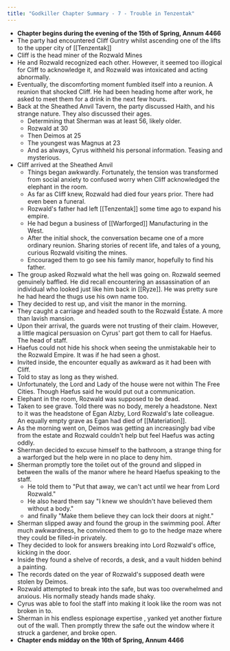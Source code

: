 ```yaml
---
title: "Godkiller Chapter Summary - 7 - Trouble in Tenzentak"
---
```

- **Chapter begins during the evening of the 15th of Spring, Annum 4466**
- The party had encountered Cliff Guntry whilst ascending one of the lifts to the upper city of [[Tenzentak]]
- Cliff is the head miner of the Rozwald Mines
- He and Rozwald recognized each other. However, it seemed too illogical for Cliff to acknowledge it, and Rozwald was intoxicated and acting abnormally.
- Eventually, the discomforting moment fumbled itself into a reunion. A reunion that shocked Cliff. He had been heading home after work, he asked to meet them for a drink in the next few hours.
- Back at the Sheathed Anvil Tavern, the party discussed Haith, and his strange nature. They also discussed their ages. 
	- Determining that Sherman was at least 56, likely older. 
	- Rozwald at 30
	- Then Deimos at 25
	- The youngest was Magnus at 23
	- And as always, Cyrus withheld his personal information. Teasing and mysterious.
- Cliff arrived at the Sheathed Anvil
	- Things began awkwardly. Fortunately, the tension was transformed from social anxiety to confused worry when Cliff acknowledged the elephant in the room.
	- As far as Cliff knew, Rozwald had died four years prior. There had even been a funeral.
	- Rozwald's father had left [[Tenzentak]] some time ago to expand his empire.
	- He had begun a business of [[Warforged]] Manufacturing in the West.
	- After the initial shock, the conversation became one of a more ordinary reunion. Sharing stories of recent life, and tales of a young, curious Rozwald visiting the mines.
	- Encouraged them to go see his family manor, hopefully to find his father.
- The group asked Rozwald what the hell was going on. Rozwald seemed genuinely baffled. He did recall encountering an assassination of an individual who looked just like him back in [[Ryze]]. He was pretty sure he had heard the thugs use his own name too.
- They decided to rest up, and visit the manor in the morning.
- They caught a carriage and headed south to the Rozwald Estate. A more than lavish mansion.
- Upon their arrival, the guards were not trusting of their claim. However, a little magical persuasion on Cyrus' part got them to call for Haefus. The head of staff.
- Haefus could not hide his shock when seeing the unmistakable heir to the Rozwald Empire. It was if he had seen a ghost.
- Invited inside, the encounter equally as awkward as it had been with Cliff.
- Told to stay as long as they wished.
- Unfortunately, the Lord and Lady of the house were not within The Free Cities. Though Haefus said he would put out a communication.
- Elephant in the room, Rozwald was supposed to be dead.
- Taken to see grave. Told there was no body, merely a headstone. Next to it was the headstone of Egan Alzby, Lord Rozwald's late colleague. An equally empty grave as Egan had died of [[Materiation]].
- As the morning went on, Deimos was getting an increasingly bad vibe from the estate and Rozwald couldn't help but feel Haefus was acting oddly.
- Sherman decided to excuse himself to the bathroom, a strange thing for a warforged but the help were in no place to deny him.
- Sherman promptly tore the toilet out of the ground and slipped in between the walls of the manor where he heard Haefus speaking to the staff.
	- He told them to "Put that away, we can't act until we hear from Lord Rozwald."
	- He also heard them say "I knew we shouldn't have believed them without a body."
	- and finally "Make them believe they can lock their doors at night."
- Sherman slipped away and found the group in the swimming pool. After much awkwardness, he convinced them to go to the hedge maze where they could be filled-in privately.
- They decided to look for answers breaking into Lord Rozwald's office, kicking in the door.
- Inside they found a shelve of records, a desk, and a vault hidden behind a painting.
- The records dated on the year of Rozwald's supposed death were stolen by Deimos.
- Rozwald attempted to break into the safe, but was too overwhelmed and anxious. His normally steady hands made shaky.
- Cyrus was able to fool the staff into making it look like the room was not broken in to.
- Sherman in his endless espionage expertise , yanked yet another fixture out of the wall. Then promptly threw the safe out the window where it struck a gardener, and broke open.
- **Chapter ends midday on the 16th of Spring, Annum 4466**